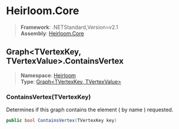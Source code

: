 # Heirloom.Core

> **Framework**: .NETStandard,Version=v2.1  
> **Assembly**: [Heirloom.Core][0]  

## Graph\<TVertexKey, TVertexValue>.ContainsVertex

> **Namespace**: [Heirloom][0]  
> **Type**: [Graph\<TVertexKey, TVertexValue>][1]  

### ContainsVertex(TVertexKey)

Determines if this graph contains the element ( by name ) requested.

```cs
public bool ContainsVertex(TVertexKey key)
```

[0]: ../../../Heirloom.Core.md
[1]: ../Graph[TVertexKey,TVertexValue].md
